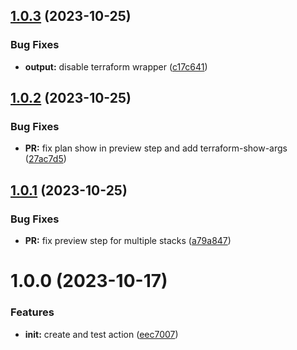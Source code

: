 ## [1.0.3](https://github.com/m4s-b3n/terramate-all-in-one/compare/v1.0.2...v1.0.3) (2023-10-25)


### Bug Fixes

* **output:** disable terraform wrapper ([c17c641](https://github.com/m4s-b3n/terramate-all-in-one/commit/c17c6416822248f71c38f73b8c19a98536aea939))

## [1.0.2](https://github.com/m4s-b3n/terramate-all-in-one/compare/v1.0.1...v1.0.2) (2023-10-25)


### Bug Fixes

* **PR:** fix plan show in preview step and add terraform-show-args ([27ac7d5](https://github.com/m4s-b3n/terramate-all-in-one/commit/27ac7d5292a3c01360fbeaa7f998c920c7d54e09))

## [1.0.1](https://github.com/m4s-b3n/terramate-all-in-one/compare/v1.0.0...v1.0.1) (2023-10-25)


### Bug Fixes

* **PR:** fix preview step for multiple stacks ([a79a847](https://github.com/m4s-b3n/terramate-all-in-one/commit/a79a84713b446a29183e396e1939da25146f0f91))

# 1.0.0 (2023-10-17)


### Features

* **init:** create and test action ([eec7007](https://github.com/m4s-b3n/terramate-all-in-one/commit/eec700779a1adc0a48ca3a00655ec046832b2603))
